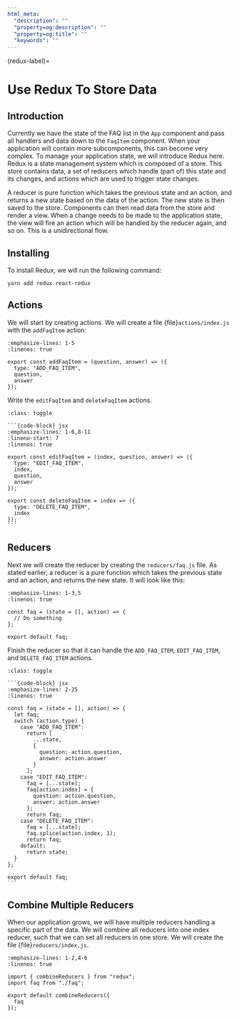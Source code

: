 ```yaml
---
html_meta:
  "description": ""
  "property=og:description": ""
  "property=og:title": ""
  "keywords": ""
---
```


(redux-label)=

# Use Redux To Store Data

## Introduction

Currently we have the state of the FAQ list in the `App` component and pass all handlers and data down to the `FaqItem` component.
When your application will contain more subcomponents, this can become very complex.
To manage your application state, we will introduce Redux here.
Redux is a state management system which is composed of a store.
This store contains data, a set of reducers which handle (part of) this state and its changes, and actions which are used to trigger state changes.

A reducer is pure function which takes the previous state and an action, and returns a new state based on the data of the action.
The new state is then saved to the store.
Components can then read data from the store and render a view.
When a change needs to be made to the application state, the view will fire an action which will be handled by the reducer again, and so on.
This is a unidirectional flow.

## Installing

To install Redux, we will run the following command:

```shell
yarn add redux react-redux
```

## Actions

We will start by creating actions.
We will create a file {file}`actions/index.js` with the `addFaqItem` action:

```{code-block} jsx
:emphasize-lines: 1-5
:linenos: true

export const addFaqItem = (question, answer) => ({
  type: "ADD_FAQ_ITEM",
  question,
  answer
});
```

Write the `editFaqItem` and `deleteFaqItem` actions.

````{admonition} Solution
:class: toggle

```{code-block} jsx
:emphasize-lines: 1-6,8-11
:lineno-start: 7
:linenos: true

export const editFaqItem = (index, question, answer) => ({
  type: "EDIT_FAQ_ITEM",
  index,
  question,
  answer
});

export const deleteFaqItem = index => ({
  type: "DELETE_FAQ_ITEM",
  index
});
```
````

## Reducers

Next we will create the reducer by creating the `reducers/faq.js` file.
As stated earlier, a reducer is a pure function which takes the previous state and an action, and returns the new state.
It will look like this:

```{code-block} jsx
:emphasize-lines: 1-3,5
:linenos: true

const faq = (state = [], action) => {
  // Do something
};

export default faq;
```

Finish the reducer so that it can handle the `ADD_FAQ_ITEM`, `EDIT_FAQ_ITEM`, and `DELETE_FAQ_ITEM` actions.

````{admonition} Solution
:class: toggle

```{code-block} jsx
:emphasize-lines: 2-25
:linenos: true

const faq = (state = [], action) => {
  let faq;
  switch (action.type) {
    case "ADD_FAQ_ITEM":
      return [
        ...state,
        {
          question: action.question,
          answer: action.answer
        }
      ];
    case "EDIT_FAQ_ITEM":
      faq = [...state];
      faq[action.index] = {
        question: action.question,
        answer: action.answer
      };
      return faq;
    case "DELETE_FAQ_ITEM":
      faq = [...state];
      faq.splice(action.index, 1);
      return faq;
    default:
      return state;
  }
};

export default faq;
```
````

## Combine Multiple Reducers

When our application grows, we will have multiple reducers handling a specific part of the data.
We will combine all reducers into one index reducer, such that we can set all reducers in one store.
We will create the file {file}`reducers/index.js`.

```{code-block} jsx
:emphasize-lines: 1-2,4-6
:linenos: true

import { combineReducers } from "redux";
import faq from "./faq";

export default combineReducers({
  faq
});
```
